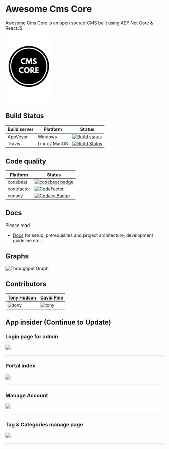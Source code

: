 # Awesome Cms Core

Awesome Cms Core is an open source CMS built using ASP.Net Core & ReactJS

<img src="img/icon.png" width="150px"/>

## Build Status

| Build server | Platform      | Status                                                                                                                                                 |
| ------------ | ------------- | ------------------------------------------------------------------------------------------------------------------------------------------------------ |
| AppVeyor     | Windows       | [![Build status](https://ci.appveyor.com/api/projects/status/brpoki3qovv7pkab?svg=true)](https://ci.appveyor.com/project/ngohungphuc/awesome-cms-core) |
| Travis       | Linux / MacOS | [![Build Status](https://travis-ci.org/Awesome-CMS-Core/Awesome-CMS-Core.svg?branch=master)](https://travis-ci.org/Awesome-CMS-Core/Awesome-CMS-Core)  |

## Code quality

| Platform   | Status                                                                                                                                                                                                                                                                     |
| ---------- | -------------------------------------------------------------------------------------------------------------------------------------------------------------------------------------------------------------------------------------------------------------------------- |
| codebeat   | [![codebeat badge](https://codebeat.co/badges/eaee1cdf-48da-40dc-96ac-0c2df204a39d)](https://codebeat.co/projects/github-com-awesome-cms-core-awesome-cms-core-master)                                                                                                     |
| codefactor | [![CodeFactor](https://www.codefactor.io/repository/github/awesome-cms-core/awesome-cms-core/badge)](https://www.codefactor.io/repository/github/awesome-cms-core/awesome-cms-core)                                                                                        |
| codacy     | [![Codacy Badge](https://api.codacy.com/project/badge/Grade/5781d47d0e8f499b8a7fbd167105e4f7)](https://www.codacy.com/app/ngohungphuc95/Awesome-CMS-Core?utm_source=github.com&utm_medium=referral&utm_content=Awesome-CMS-Core/Awesome-CMS-Core&utm_campaign=Badge_Grade) |

## Docs

Please read

* [Docs](https://awesome-cms-core.gitbook.io/awesome-cms-core/) for setup, prerequisites and project architecture, development guideline etc...

## Graphs

![Throughput Graph](https://graphs.waffle.io/Awesome-CMS-Core/Awesome-CMS-Core/throughput.svg)

## Contributors

| [Tony Hudson](https://github.com/ngohungphuc)                  | [David Pine](https://github.com/IEvangelist)                        |
| -------------------------------------------------------------- | ------------------------------------------------------------------- |
| <img src="img/contributors/tony.jpg"  alt="tony" width="150"/> | <img src="img/contributors/davidpine.png" alt="tony" width="150" /> |

## App insider (Continue to Update)

### Login page for admin

<img src="img/login.png"/>

---

### Portal index

<img src="img/portal.png"/>

---

### Manage Account

<img src="img/manage-account.png"/>

---

### Tag & Categories manage page

<img src="img/tag&cat.png"/>

---
